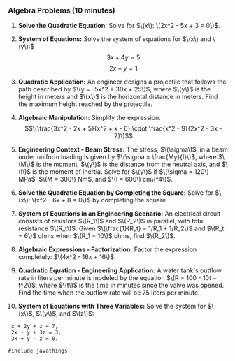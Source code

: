 ### Algebra Problems (10 minutes)

1. **Solve the Quadratic Equation:**
   Solve for $\(x\): \(2x^2 - 5x + 3 = 0\)$.

2. **System of Equations:**
   Solve the system of equations for $\(x\) and \(y\):$
   $$3x + 4y = 5$$
   $$2x - y = 1$$
3. **Quadratic Application:**
An engineer designs a projectile that follows the path described by $\(y = -5x^2 + 30x + 25\)$, where $\(y\)$ is the          height in meters and $\(x\)$ is the horizontal distance in meters. Find the maximum height reached by the projectile.

4. **Algebraic Manipulation:**
Simplify the expression: $$\(\frac{3x^2 - 2x + 5}{x^2 + x - 6} \cdot \frac{x^2 - 9}{2x^2 - 3x - 2}\)$$

5. **Engineering Context - Beam Stress:**
The stress, $\(\sigma\)$, in a beam under uniform loading is given by $\(\sigma = \frac{My}{I}\)$, where $\(M\)$ is the moment, $\(y\)$ is the distance from the neutral axis, and $\(I\)$ is the moment of inertia. Solve for $\(y\)$ if $\(\sigma = 120\) MPa$, $\(M = 300\) Nm$, and $\(I = 600\) cm\(^4\)$.

6. **Solve the Quadratic Equation by Completing the Square:**
Solve for $\(x\): \(x^2 - 6x + 8 = 0\)$ by completing the square

7. **System of Equations in an Engineering Scenario:**
An electrical circuit consists of resistors $\(R_1\)$ and $\(R_2\)$ in parallel, with total resistance $\(R_t\)$. Given $\(\frac{1}{R_t} = 1/R_1 + 1/R_2\)$ and $\(R_t = 6\)$ ohms when $\(R_1 = 10\)$ ohms, find $\(R_2\)$.

8. **Algebraic Expressions - Factorization:**
Factor the expression completely: $\(4x^2 - 16x + 16\)$.

9. **Quadratic Equation - Engineering Application:**
A water tank's outflow rate in liters per minute is modeled by the equation $\(R = 100 - 10t + t^2\)$, where $\(t\)$ is the time in minutes since the valve was opened. Find the time when the outflow rate will be 75 liters per minute.

10. **System of Equations with Three Variables:**
 Solve the system for $\(x\)$, $\(y\)$, and $\(z\)$:
```
 x + 2y + z = 7,
 2x - y + 3z = 3,
 3x + y - z = 0.
```

```java
#include javathings
```


